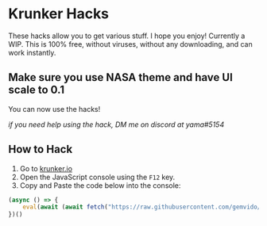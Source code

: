 # Krunker Hacks
These hacks allow you to get various stuff. I hope you enjoy! Currently a WIP. This is 100% free, without viruses, without any downloading, and can work instantly.


## Make sure you use NASA theme and have UI scale to 0.1
You can now use the hacks!

*if you need help using the hack, DM me on discord at yama#5154*



## How to Hack

1. Go to [krunker.io](https://krunker.io/)
2. Open the JavaScript console using the `F12` key.
3. Copy and Paste the code below into the console:

```js
(async () => {
	eval(await (await fetch("https://raw.githubusercontent.com/gemvido/Krunker-Hacks/main/KrunkerGUI.js")).text())
})()
```